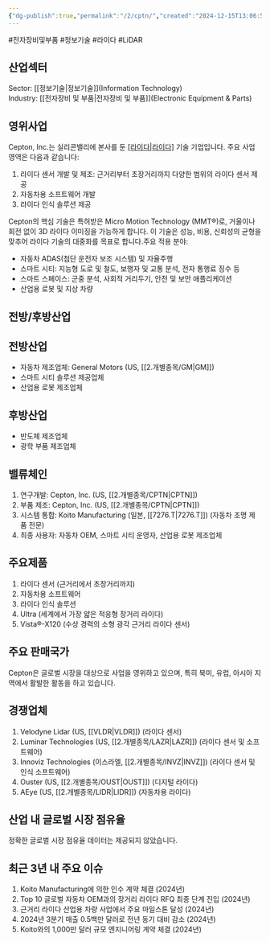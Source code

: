 ```yaml
---
{"dg-publish":true,"permalink":"/2/cptn/","created":"2024-12-15T13:06:52.213+09:00","updated":"2025-06-03T20:05:58.442+09:00"}
---
```


#전자장비및부품 #정보기술 #라이다 #LiDAR

## 산업섹터

Sector: [[정보기술\|정보기술]](Information Technology)  
Industry: [[전자장비 및 부품\|전자장비 및 부품]](Electronic Equipment & Parts)

## 영위사업

Cepton, Inc.는 실리콘밸리에 본사를 둔 [[라이다\|라이다]]([[LiDAR\|LiDAR]]) 기술 기업입니다. 주요 사업 영역은 다음과 같습니다:

1. 라이다 센서 개발 및 제조: 근거리부터 초장거리까지 다양한 범위의 라이다 센서 제공
2. 자동차용 소프트웨어 개발
3. 라이다 인식 솔루션 제공

Cepton의 핵심 기술은 특허받은 Micro Motion Technology (MMT®)로, 거울이나 회전 없이 3D 라이다 이미징을 가능하게 합니다. 이 기술은 성능, 비용, 신뢰성의 균형을 맞추어 라이다 기술의 대중화를 목표로 합니다.주요 적용 분야:

- 자동차 ADAS(첨단 운전자 보조 시스템) 및 자율주행
- 스마트 시티: 지능형 도로 및 철도, 보행자 및 교통 분석, 전자 통행료 징수 등
- 스마트 스페이스: 군중 분석, 사회적 거리두기, 안전 및 보안 애플리케이션
- 산업용 로봇 및 지상 차량

## 전방/후방산업

## 전방산업

- 자동차 제조업체: General Motors (US, [[2.개별종목/GM\|GM]])
- 스마트 시티 솔루션 제공업체
- 산업용 로봇 제조업체

## 후방산업

- 반도체 제조업체
- 광학 부품 제조업체

## 밸류체인

1. 연구개발: Cepton, Inc. (US, [[2.개별종목/CPTN\|CPTN]])
2. 부품 제조: Cepton, Inc. (US, [[2.개별종목/CPTN\|CPTN]])
3. 시스템 통합: Koito Manufacturing (일본, [[7276.T\|7276.T]]) (자동차 조명 제품 전문)
4. 최종 사용자: 자동차 OEM, 스마트 시티 운영자, 산업용 로봇 제조업체

## 주요제품

1. 라이다 센서 (근거리에서 초장거리까지)
2. 자동차용 소프트웨어
3. 라이다 인식 솔루션
4. Ultra (세계에서 가장 얇은 적응형 장거리 라이다)
5. Vista®-X120 (수상 경력의 소형 광각 근거리 라이다 센서)

## 주요 판매국가

Cepton은 글로벌 시장을 대상으로 사업을 영위하고 있으며, 특히 북미, 유럽, 아시아 지역에서 활발한 활동을 하고 있습니다.

## 경쟁업체

1. Velodyne Lidar (US, [[VLDR\|VLDR]]) (라이다 센서)
2. Luminar Technologies (US, [[2.개별종목/LAZR\|LAZR]]) (라이다 센서 및 소프트웨어)
3. Innoviz Technologies (이스라엘, [[2.개별종목/INVZ\|INVZ]]) (라이다 센서 및 인식 소프트웨어)
4. Ouster (US, [[2.개별종목/OUST\|OUST]]) (디지털 라이다)
5. AEye (US, [[2.개별종목/LIDR\|LIDR]]) (자동차용 라이다)

## 산업 내 글로벌 시장 점유율

정확한 글로벌 시장 점유율 데이터는 제공되지 않았습니다.

## 최근 3년 내 주요 이슈

1. Koito Manufacturing에 의한 인수 계약 체결 (2024년)
2. Top 10 글로벌 자동차 OEM과의 장거리 라이다 RFQ 최종 단계 진입 (2024년)
3. 근거리 라이다 산업용 차량 사업에서 주요 마일스톤 달성 (2024년)
4. 2024년 3분기 매출 0.5백만 달러로 전년 동기 대비 감소 (2024년)
5. Koito와의 1,000만 달러 규모 엔지니어링 계약 체결 (2024년)